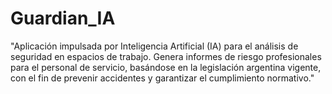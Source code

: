 # Guardian_IA
"Aplicación impulsada por Inteligencia Artificial (IA) para el análisis de seguridad en espacios de trabajo. Genera informes de riesgo profesionales para el personal de servicio, basándose en la legislación argentina vigente, con el fin de prevenir accidentes y garantizar el cumplimiento normativo."
